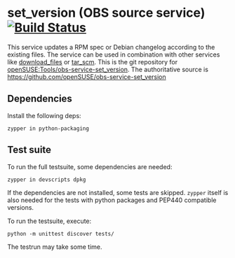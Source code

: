 # set_version (OBS source service) [![Build Status](https://travis-ci.org/openSUSE/obs-service-set_version.svg?branch=master)](https://travis-ci.org/openSUSE/obs-service-set_version)

This service updates a RPM spec or Debian changelog according to the existing files.
The service can be used in combination with other services like [download_files](https://github.com/openSUSE/obs-service-download_files)
or [tar_scm](https://github.com/openSUSE/obs-service-tar_scm).
This is the git repository for [openSUSE:Tools/obs-service-set_version](https://build.opensuse.org/package/show/openSUSE:Tools/obs-service-set_version).
The authoritative source is https://github.com/openSUSE/obs-service-set_version

## Dependencies
Install the following deps:

    zypper in python-packaging


## Test suite
To run the full testsuite, some dependencies are needed:

    zypper in devscripts dpkg

If the dependencies are not installed, some tests are skipped. `zypper` itself
is also needed for the tests with python packages and PEP440 compatible versions.

To run the testsuite, execute:

    python -m unittest discover tests/

The testrun may take some time.
